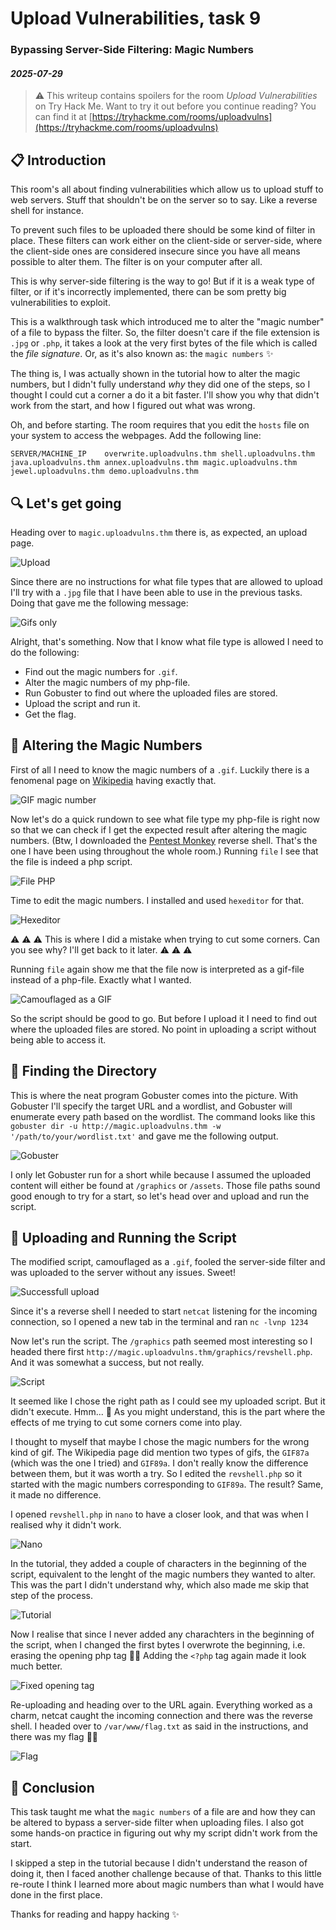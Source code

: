 # Upload Vulnerabilities, task 9
### Bypassing Server-Side Filtering: Magic Numbers
#### *2025-07-29*

> ⚠️ This writeup contains spoilers for the room *Upload Vulnerabilities* on Try Hack Me. Want to try it out before you continue reading? You can find it at [https://tryhackme.com/rooms/uploadvulns](https://tryhackme.com/rooms/uploadvulns)

## 📋 Introduction

This room's all about finding vulnerabilities which allow us to upload stuff to web servers. Stuff that shouldn't be on the server so to say. Like a reverse shell for instance. 

To prevent such files to be uploaded there should be some kind of filter in place. These filters can work either on the client-side or server-side, where the client-side ones are considered insecure since you have all means possible to alter them. The filter is on your computer after all. 

This is why server-side filtering is the way to go! But if it is a weak type of filter, or if it's incorrectly implemented, there can be som pretty big vulnerabilities to exploit.  

This is a walkthrough task which introduced me to alter the "magic number" of a file to bypass the filter. So, the filter doesn't care if the file extension is `.jpg` or `.php`, it takes a look at the very first bytes of the file which is called the *file signature*. Or, as it's also known as: the `magic numbers` ✨

The thing is, I was actually shown in the tutorial how to alter the magic numbers, but I didn't fully understand *why* they did one of the steps, so I thought I could cut a corner a do it a bit faster. I'll show you why that didn't work from the start, and how I figured out what was wrong.

Oh, and before starting. The room requires that you edit the `hosts` file on your system to access the webpages. Add the following line:
```
SERVER/MACHINE_IP    overwrite.uploadvulns.thm shell.uploadvulns.thm java.uploadvulns.thm annex.uploadvulns.thm magic.uploadvulns.thm jewel.uploadvulns.thm demo.uploadvulns.thm
```

## 🔍 Let's get going

Heading over to `magic.uploadvulns.thm` there is, as expected, an upload page. 

![Upload](img/upload_lg.png)

Since there are no instructions for what file types that are allowed to upload I'll try with a `.jpg` file that I have been able to use in the previous tasks. Doing that gave me the following message:

![Gifs only](img/gifs_only.png)

Alright, that's something. Now that I know what file type is allowed I need to do the following:

- Find out the magic numbers for `.gif`.
- Alter the magic numbers of my php-file.
- Run Gobuster to find out where the uploaded files are stored.
- Upload the script and run it.
- Get the flag.

## 🔮 Altering the Magic Numbers

First of all I need to know the magic numbers of a `.gif`. Luckily there is a fenomenal page on [Wikipedia](https://en.wikipedia.org/wiki/List_of_file_signatures) having exactly that.

![GIF magic number](img/gif_magic_number.png)

Now let's do a quick rundown to see what file type my php-file is right now so that we can check if I get the expected result after altering the magic numbers. (Btw, I downloaded the [Pentest Monkey](https://raw.githubusercontent.com/pentestmonkey/php-reverse-shell/master/php-reverse-shell.php) reverse shell. That's the one I have been using throughout the whole room.) Running `file` I see that the file is indeed a php script.

![File PHP](img/file_php_script.png)

Time to edit the magic numbers. I installed and used `hexeditor` for that.

![Hexeditor](img/hexeditor.png)

⚠️ ⚠️ ⚠️ This is where I did a mistake when trying to cut some corners. Can you see why? I'll get back to it later. ⚠️ ⚠️ ⚠️

Running `file` again show me that the file now is interpreted as a gif-file instead of a php-file. Exactly what I wanted.

![Camouflaged as a GIF](img/file_gif.png)

So the script should be good to go. But before I upload it I need to find out where the uploaded files are stored. No point in uploading a script without being able to access it.

## 📂 Finding the Directory

This is where the neat program Gobuster comes into the picture. With Gobuster I'll specify the target URL and a wordlist, and Gobuster will enumerate every path based on the wordlist. The command looks like this `gobuster dir -u http://magic.uploadvulns.thm -w '/path/to/your/wordlist.txt'` and gave me the following output.

![Gobuster](img/gobuster.png)

I only let Gobuster run for a short while because I assumed the uploaded content will either be found at `/graphics` or `/assets`. Those file paths sound good enough to try for a start, so let's head over and upload and run the script.

## 📡 Uploading and Running the Script

The modified script, camouflaged as a `.gif`, fooled the server-side filter and was uploaded to the server without any issues. Sweet!

![Successfull upload](img/file_successfully_uploaded.png)

Since it's a reverse shell I needed to start `netcat` listening for the incoming connection, so I opened a new tab in the terminal and ran `nc -lvnp 1234`

Now let's run the script. The `/graphics` path seemed most interesting so I headed there first `http://magic.uploadvulns.thm/graphics/revshell.php`. And it was somewhat a success, but not really.

![Script](img/script.png)

It seemed like I chose the right path as I could see my uploaded script. But it didn't execute. Hmm... 🤔 As you might understand, this is the part where the effects of me trying to cut some corners come into play.

I thought to myself that maybe I chose the magic numbers for the wrong kind of gif. The Wikipedia page did mention two types of gifs, the `GIF87a` (which was the one I tried) and `GIF89a`. I don't really know the difference between them, but it was worth a try. So I edited the `revshell.php` so it started with the magic numbers corresponding to `GIF89a`. The result? Same, it made no difference.

I opened `revshell.php` in `nano` to have a closer look, and that was when I realised why it didn't work.

![Nano](img/nano.png)

In the tutorial, they added a couple of characters in the beginning of the script, equivalent to the lenght of the magic numbers they wanted to alter. This was the part I didn't understand why, which also made me skip that step of the process.

![Tutorial](img/tutorial.png)

Now I realise that since I never added any charachters in the beginning of the script, when I changed the first bytes I overwrote the beginning, i.e. erasing the opening php tag 🤦‍♂️ Adding the `<?php` tag again made it look much better.

![Fixed opening tag](img/fixed_opening_tag.png)

Re-uploading and heading over to the URL again. Everything worked as a charm, netcat caught the incoming connection and there was the reverse shell. I headed over to `/var/www/flag.txt` as said in the instructions, and there was my flag 🏳‍🌈

![Flag](img/flag.png)

## 📌 Conclusion

This task taught me what the `magic numbers` of a file are and how they can be altered to bypass a server-side filter when uploading files. I also got some hands-on practice in figuring out why my script didn't work from the start. 

I skipped a step in the tutorial because I didn't understand the reason of doing it, then I faced another challenge because of that. Thanks to this little re-route I think I learned more about magic numbers than what I would have done in the first place.

Thanks for reading and happy hacking ✨



